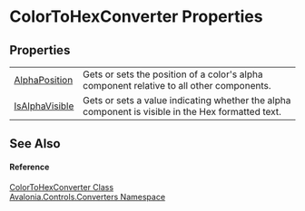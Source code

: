 # ColorToHexConverter Properties




## Properties
<table>
<tr>
<td><a href="P_Avalonia_Controls_Converters_ColorToHexConverter_AlphaPosition">AlphaPosition</a></td>
<td>Gets or sets the position of a color's alpha component relative to all other components.</td>
</tr>
<tr>
<td><a href="P_Avalonia_Controls_Converters_ColorToHexConverter_IsAlphaVisible">IsAlphaVisible</a></td>
<td>Gets or sets a value indicating whether the alpha component is visible in the Hex formatted text.</td>
</tr>
</table>

## See Also


#### Reference
<a href="T_Avalonia_Controls_Converters_ColorToHexConverter">ColorToHexConverter Class</a>  
<a href="N_Avalonia_Controls_Converters">Avalonia.Controls.Converters Namespace</a>  
